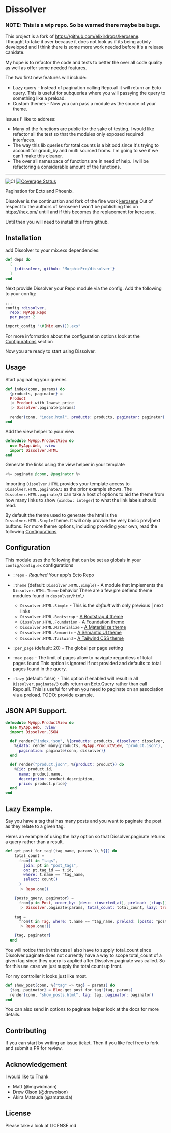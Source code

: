# Dissolver
### NOTE: This is a wip repo. So be warned there maybe be bugs. 

This project is a fork of https://github.com/elixirdrops/kerosene.   
I thought to take it over because it does not look as if its being activly developed
and I think there is some more work needed before it's a release canidate.

My hope is to refactor the code and tests to better the over all code quality as well as offer some needed features. 

The two first new features will include:
* Lazy query - Instead of pagination calling Repo.all it will return an Ecto query. This is useful for subqueries where you will passying the query to something like a preload. 
* Custom themes - Now you can pass a module as the source of your theme. 

Issues I' like to address:
* Many of the functions are public for the sake of testing. I would like refactor all the test so that the modules only exposed required interfaces. 
* The way this lib queries for total counts is a bit odd since it's trying to account for groub_by and multi sourced froms. I'm going to see if we can't make this cleaner. 
* The over all namespace of functions are in need of help. I will be refactoring a considerable amount of the functions. 

--- 

![CI](https://github.com/MorphicPro/dissolver/workflows/CI/badge.svg) [![Coverage Status](https://coveralls.io/repos/github/MorphicPro/dissolver/badge.svg?branch=master)](https://coveralls.io/github/MorphicPro/dissolver?branch=master)

Pagination for Ecto and Phoenix.

Dissolver is the continuation and fork of the fine work [kerosene](https://github.com/elixirdrops/kerosene)
Out of respect to the authors of kerosene I won't be publishing this on https://hex.pm/
untill and if this becomes the replacement for kerosene.

Until then you will need to install this from github.

## Installation
add Dissolver to your mix.exs dependencies:
```elixir
def deps do
  [
    {:dissolver, github: 'MorphicPro/dissolver'}
  ]
end
```

Next provide Dissolver your Repo module via the config.
Add the following to your config:
```elixir
...
config :dissolver,
  repo: MyApp.Repo
  per_page: 2

import_config "\#{Mix.env()}.exs"
```
For more information about the configuration options look at the [Configurations](#module-configuration) section

Now you are ready to start using Dissolver.

## Usage
Start paginating your queries
```elixir
def index(conn, params) do
  {products, paginator} =
  Product
  |> Product.with_lowest_price
  |> Dissolver.paginate(params)

  render(conn, "index.html", products: products, paginator: paginator)
end
```

Add the view helper to your view
```elixir
defmodule MyApp.ProductView do
  use MyApp.Web, :view
  import Dissolver.HTML
end
```

Generate the links using the view helper in your template
```elixir
<%= paginate @conn, @paginator %>
```

Importing `Dissolver.HTML` provides your template access
to `Dissolver.HTML.paginate/3` as the prior example shows.
The `Dissolver.HTML.paginate/3` can take a host of options to aid
the theme from how many links to show (`window: integer`) to what the
link labels should read.

By default the theme used to generate the html is the `Dissolver.HTML.Simple` theme.
It will only provide the very basic prev|next buttons. For more theme options, including providing
your own, read the following [Configurations](#module-configuration)

## Configuration

This module uses the following that can be set as globals in your `config/config.ex` configurations
* `:repo` - _*Required*_ Your app's Ecto Repo
* `:theme` (default: `Dissolver.HTML.Simple`) - A module that implements the `Dissolver.HTML.Theme` behavior
    There are a few pre defiend theme modules found in `dessolver/html/`
    * `Dissolver.HTML.Simple` - This is the _default_ with only previous | next links
    * `Dissolver.HTML.Bootstrap` - [A Bootstrap 4 theme ](https://getbootstrap.com/)
    * `Dissolver.HTML.Foundation` - [A Foundation theme](https://get.foundation/)
    * `Dissolver.HTML.Materialize` - [A Materialize theme](https://materializecss.com/)
    * `Dissolver.HTML.Semantic` - [A Semantic UI theme](https://semantic-ui.com/)
    * `Dissolver.HTML.Tailwind` - [A Tailwind CSS theme](https://tailwindcss.com/)

* `:per_page` (default: 20) - The global per page setting
* `:max_page` - The limit of pages allow to navigate regardless of total pages found
    This option is ignored if not provided and defaults to total pages found in the query.
* `:lazy` (default: false) - This option if enabled will result in all `Dissolver.paginate/3` calls
    return an Ecto.Query rather than call Repo.all. This is useful for when you need to paginate
    on an association via a preload. TODO: provide example.
    
## JSON API Support.

```elixir
defmodule MyApp.ProductView do
  use MyApp.Web, :view
  import Dissolver.JSON

  def render("index.json", %{products: products, dissolver: dissolver, conn: conn}) do
    %{data: render_many(products, MyApp.ProductView, "product.json"),
      pagination: paginate(conn, dissolver)}
  end

  def render("product.json", %{product: product}) do
    %{id: product.id,
      name: product.name,
      description: product.description,
      price: product.price}
  end
end
```

## Lazy Example. 

Say you have a tag that has many posts and you want to paginate the post as they relate to a given tag. 

Heres an example of using the lazy option so that Dissolver.paginate returns a query rather than a result. 

```elixir
def get_post_for_tag!(tag_name, params \\ %{}) do
    total_count =
      from(t in "tags",
        join: pt in "post_tags",
        on: pt.tag_id == t.id,
        where: t.name == ^tag_name,
        select: count()
      )
      |> Repo.one()

    {posts_query, paginator} =
      from(p in Post, order_by: [desc: :inserted_at], preload: [:tags])
      |> Dissolver.paginate(params, total_count: total_count, lazy: true)

    tag =
      from(t in Tag, where: t.name == ^tag_name, preload: [posts: ^posts_query])
      |> Repo.one!()

    {tag, paginator}
  end
```

You will notice that in this case I also have to supply total_count since Dissolver.paginate does not currently have a way to scope total_count of a given tag since they query is applied after Dissolver.paginate was called. So for this use case we just supply the total count up front. 

For my controller it looks just like most.

```elixir
def show_post(conn, %{"tag" => tag} = params) do
  {tag, paginator} = Blog.get_post_for_tag!(tag, params)
  render(conn, "show_posts.html", tag: tag, paginator: paginator)
end
```


You can also send in options to paginate helper look at the docs for more details.

## Contributing
If you can start by writing an issue ticket. 
Then if you like feel free to fork and submit a PR for review. 

## Acknowledgement

I would like to Thank

* Matt (@mgwidmann)
* Drew Olson (@drewolson)
* Akira Matsuda (@amatsuda)

## License

Please take a look at LICENSE.md

